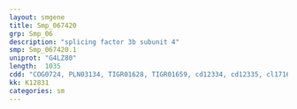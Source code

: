 ```yaml
---
layout: smgene
title: Smp_067420
grp: Smp_06
description: "splicing factor 3b subunit 4"
smp: Smp_067420.1
uniprot: "G4LZ80"
length:  1035
cdd: "COG0724, PLN03134, TIGR01628, TIGR01659, cd12334, cd12335, cl17169, pfam00076, pfam14259, smart00360"
kk: K12831
categories: sm
---
```

